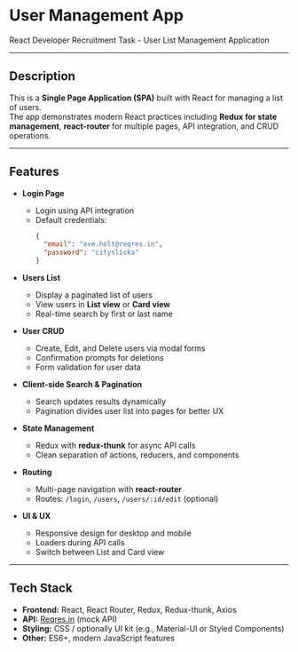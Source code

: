 # User Management App

React Developer Recruitment Task - User List Management Application

---

## Description

This is a **Single Page Application (SPA)** built with React for managing a list of users.  
The app demonstrates modern React practices including **Redux for state management**, **react-router** for multiple pages, API integration, and CRUD operations.  

---

## Features

- **Login Page**
  - Login using API integration
  - Default credentials:  
    ```json
    {
      "email": "eve.holt@reqres.in",
      "password": "cityslicka"
    }
    ```

- **Users List**
  - Display a paginated list of users
  - View users in **List view** or **Card view**
  - Real-time search by first or last name

- **User CRUD**
  - Create, Edit, and Delete users via modal forms
  - Confirmation prompts for deletions
  - Form validation for user data

- **Client-side Search & Pagination**
  - Search updates results dynamically
  - Pagination divides user list into pages for better UX

- **State Management**
  - Redux with **redux-thunk** for async API calls
  - Clean separation of actions, reducers, and components

- **Routing**
  - Multi-page navigation with **react-router**
  - Routes: `/login`, `/users`, `/users/:id/edit` (optional)

- **UI & UX**
  - Responsive design for desktop and mobile
  - Loaders during API calls
  - Switch between List and Card view

---

## Tech Stack

- **Frontend:** React, React Router, Redux, Redux-thunk, Axios  
- **API:** [Reqres.in](https://reqres.in/) (mock API)  
- **Styling:** CSS / optionally UI kit (e.g., Material-UI or Styled Components)  
- **Other:** ES6+, modern JavaScript features


